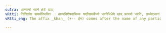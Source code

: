 ```yaml
---
sutra: धान्यानां भवने क्षेत्रे खञ्
vRtti: निर्देशादेव समर्थविभक्तिः । धान्यविशेषवाचिभ्यः षष्ठीसमर्थेभ्यो भवनेभिधेये खञ् प्रत्ययो भवति, तच्चेद्भवनं क्षेत्रं भवति ॥
vRtti_eng: The affix _khan_ (+-- ईन) comes after the name of any particular corn, being in genitive case in construction, in the sense of a place of growing, when that place is a field.

---
```

